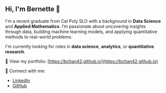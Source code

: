 

<!--
**bchan42/bchan42** is a ✨ _special_ ✨ repository because its `README.md` (this file) appears on your GitHub profile.

Here are some ideas to get you started:

- 🔭 I’m currently working on ...
- 🌱 I’m currently learning ...
- 👯 I’m looking to collaborate on ...
- 🤔 I’m looking for help with ...
- 💬 Ask me about ...
- 📫 How to reach me: ...
- 😄 Pronouns: ...
- ⚡ Fun fact: ...
-->

## Hi, I'm Bernette 👋

I'm a recent graduate from Cal Poly SLO with a background in **Data Science** and **Applied Mathematics**. I’m passionate about uncovering insights through data, building machine learning models, and applying quantitative methods to real-world problems.

I'm currently looking for roles in **data science**, **analytics**, or **quantitative research**.

📂 View my portfolio: [https://bchan42.github.io](https://bchan42.github.io)

🔗 Connect with me:
- [LinkedIn](https://www.linkedin.com/in/bernette-chan-668108281/)
- [GitHub](https://github.com/bchan42)


